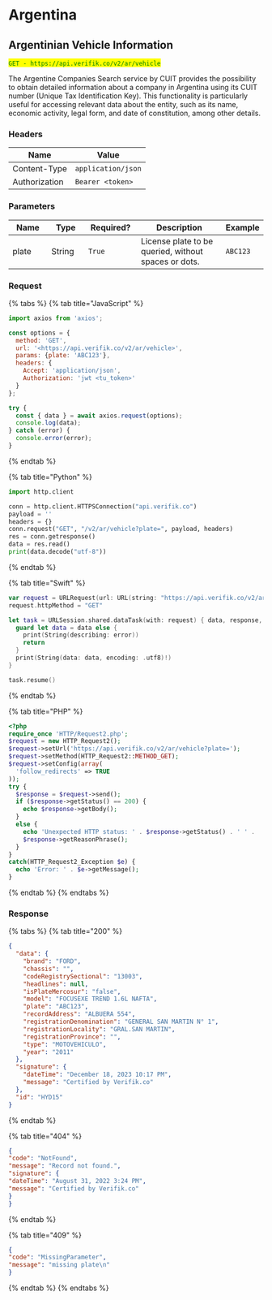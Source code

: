 # Argentina

## Argentinian Vehicle Information

<mark style="color:green;">`GET - https://api.verifik.co/v2/ar/vehicle`</mark>

The Argentine Companies Search service by CUIT provides the possibility to obtain detailed information about a company in Argentina using its CUIT number (Unique Tax Identification Key). This functionality is particularly useful for accessing relevant data about the entity, such as its name, economic activity, legal form, and date of constitution, among other details.

### **Headers**

| Name          | Value              |
| ------------- | ------------------ |
| Content-Type  | `application/json` |
| Authorization | `Bearer <token>`   |

### **Parameters**

<table><thead><tr><th width="98">Name</th><th width="87">Type</th><th width="111">Required?</th><th width="302">Description</th><th>Example</th></tr></thead><tbody><tr><td>plate</td><td>String</td><td><code>True</code></td><td>License plate to be queried, without spaces or dots.</td><td><code>ABC123</code></td></tr></tbody></table>

### Request

{% tabs %}
{% tab title="JavaScript" %}

```javascript
import axios from 'axios';

const options = {
  method: 'GET',
  url: '<https://api.verifik.co/v2/ar/vehicle>',
  params: {plate: 'ABC123'},
  headers: {
    Accept: 'application/json',
    Authorization: 'jwt <tu_token>'
  }
};

try {
  const { data } = await axios.request(options);
  console.log(data);
} catch (error) {
  console.error(error);
}
```

{% endtab %}

{% tab title="Python" %}

```python
import http.client

conn = http.client.HTTPSConnection("api.verifik.co")
payload = ''
headers = {}
conn.request("GET", "/v2/ar/vehicle?plate=", payload, headers)
res = conn.getresponse()
data = res.read()
print(data.decode("utf-8"))
```

{% endtab %}

{% tab title="Swift" %}

```swift
var request = URLRequest(url: URL(string: "https://api.verifik.co/v2/ar/vehicle?plate=")!,timeoutInterval: Double.infinity)
request.httpMethod = "GET"

let task = URLSession.shared.dataTask(with: request) { data, response, error in 
  guard let data = data else {
    print(String(describing: error))
    return
  }
  print(String(data: data, encoding: .utf8)!)
}

task.resume()

```

{% endtab %}

{% tab title="PHP" %}

```php
<?php
require_once 'HTTP/Request2.php';
$request = new HTTP_Request2();
$request->setUrl('https://api.verifik.co/v2/ar/vehicle?plate=');
$request->setMethod(HTTP_Request2::METHOD_GET);
$request->setConfig(array(
  'follow_redirects' => TRUE
));
try {
  $response = $request->send();
  if ($response->getStatus() == 200) {
    echo $response->getBody();
  }
  else {
    echo 'Unexpected HTTP status: ' . $response->getStatus() . ' ' .
    $response->getReasonPhrase();
  }
}
catch(HTTP_Request2_Exception $e) {
  echo 'Error: ' . $e->getMessage();
}
```

{% endtab %}
{% endtabs %}

### **Response**

{% tabs %}
{% tab title="200" %}

```json
{
  "data": {
    "brand": "FORD",
    "chassis": "",
    "codeRegistrySectional": "13003",
    "headlines": null,
    "isPlateMercosur": "false",
    "model": "FOCUSEXE TREND 1.6L NAFTA",
    "plate": "ABC123",
    "recordAddress": "ALBUERA 554",
    "registrationDenomination": "GENERAL SAN MARTIN N° 1",
    "registrationLocality": "GRAL.SAN MARTIN",
    "registrationProvince": "",
    "type": "MOTOVEHICULO",
    "year": "2011"
  },
  "signature": {
    "dateTime": "December 18, 2023 10:17 PM",
    "message": "Certified by Verifik.co"
  },
  "id": "HYD15"
}
```

{% endtab %}

{% tab title="404" %}

```json
{
"code": "NotFound",
"message": "Record not found.",
"signature": {
"dateTime": "August 31, 2022 3:24 PM",
"message": "Certified by Verifik.co"
}
}
```

{% endtab %}

{% tab title="409" %}

```json
{
"code": "MissingParameter",
"message": "missing plate\n"
}
```

{% endtab %}
{% endtabs %}
